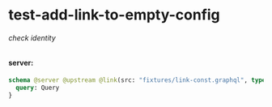 # test-add-link-to-empty-config

###### check identity

#### server:

```graphql
schema @server @upstream @link(src: "fixtures/link-const.graphql", type: Config) @link(src: "fixtures/link-enum.graphql", type: Config) {
  query: Query
}
```
